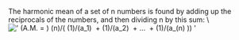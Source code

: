 The harmonic mean of a set of n numbers is found by adding up the
reciprocals of the numbers, and then dividing n by this sum: \\
![' (A.M. = ) (n)/( (1)/(a\_1)  + (1)/(a\_2)  + ...  + (1)/(a\_(n)
)) '](../dictionary/equation_images/3347.1..png)
